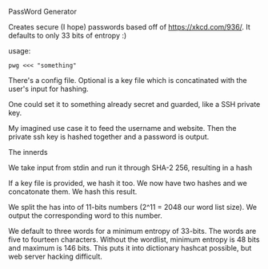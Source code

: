 PassWord Generator

Creates secure (I hope) passwords based off of https://xkcd.com/936/. It defaults to only 33 bits of entropy :)

usage:

```
pwg <<< "something"
```

There's a config file. Optional is a key file which is concatinated with the user's input for hashing.

One could set it to something already secret and guarded, like a SSH private key.

My imagined use case it to feed the username and website. Then the private ssh key is hashed together and a password is output.

The innerds

We take input from stdin and run it through SHA-2 256, resulting in a hash

If a key file is provided, we hash it too. We now have two hashes and we concatonate them. We hash this result.

We split the has into of 11-bits numbers (2^11 = 2048 our word list size). We output the corresponding word to this number.

We default to three words for a minimum entropy of 33-bits. The words are five to fourteen characters. Without the wordlist, minimum entropy is 48 bits and maximum is 146 bits. This puts it into dictionary hashcat possible, but web server hacking difficult.
